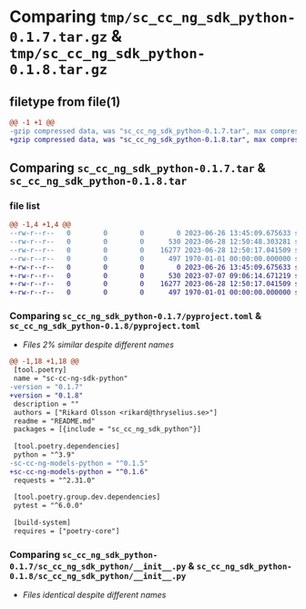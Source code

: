 # Comparing `tmp/sc_cc_ng_sdk_python-0.1.7.tar.gz` & `tmp/sc_cc_ng_sdk_python-0.1.8.tar.gz`

## filetype from file(1)

```diff
@@ -1 +1 @@
-gzip compressed data, was "sc_cc_ng_sdk_python-0.1.7.tar", max compression
+gzip compressed data, was "sc_cc_ng_sdk_python-0.1.8.tar", max compression
```

## Comparing `sc_cc_ng_sdk_python-0.1.7.tar` & `sc_cc_ng_sdk_python-0.1.8.tar`

### file list

```diff
@@ -1,4 +1,4 @@
--rw-r--r--   0        0        0        0 2023-06-26 13:45:09.675633 sc_cc_ng_sdk_python-0.1.7/README.md
--rw-r--r--   0        0        0      530 2023-06-28 12:50:48.303281 sc_cc_ng_sdk_python-0.1.7/pyproject.toml
--rw-r--r--   0        0        0    16277 2023-06-28 12:50:17.041509 sc_cc_ng_sdk_python-0.1.7/sc_cc_ng_sdk_python/__init__.py
--rw-r--r--   0        0        0      497 1970-01-01 00:00:00.000000 sc_cc_ng_sdk_python-0.1.7/PKG-INFO
+-rw-r--r--   0        0        0        0 2023-06-26 13:45:09.675633 sc_cc_ng_sdk_python-0.1.8/README.md
+-rw-r--r--   0        0        0      530 2023-07-07 09:06:14.671219 sc_cc_ng_sdk_python-0.1.8/pyproject.toml
+-rw-r--r--   0        0        0    16277 2023-06-28 12:50:17.041509 sc_cc_ng_sdk_python-0.1.8/sc_cc_ng_sdk_python/__init__.py
+-rw-r--r--   0        0        0      497 1970-01-01 00:00:00.000000 sc_cc_ng_sdk_python-0.1.8/PKG-INFO
```

### Comparing `sc_cc_ng_sdk_python-0.1.7/pyproject.toml` & `sc_cc_ng_sdk_python-0.1.8/pyproject.toml`

 * *Files 2% similar despite different names*

```diff
@@ -1,18 +1,18 @@
 [tool.poetry]
 name = "sc-cc-ng-sdk-python"
-version = "0.1.7"
+version = "0.1.8"
 description = ""
 authors = ["Rikard Olsson <rikard@thryselius.se>"]
 readme = "README.md"
 packages = [{include = "sc_cc_ng_sdk_python"}]
 
 [tool.poetry.dependencies]
 python = "^3.9"
-sc-cc-ng-models-python = "^0.1.5"
+sc-cc-ng-models-python = "^0.1.6"
 requests = "^2.31.0"
 
 [tool.poetry.group.dev.dependencies]
 pytest = "^6.0.0"
 
 [build-system]
 requires = ["poetry-core"]
```

### Comparing `sc_cc_ng_sdk_python-0.1.7/sc_cc_ng_sdk_python/__init__.py` & `sc_cc_ng_sdk_python-0.1.8/sc_cc_ng_sdk_python/__init__.py`

 * *Files identical despite different names*

